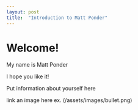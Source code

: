 ```yaml
---
layout: post
title:  "Introduction to Matt Ponder"
---
```


# Welcome!

My name is Matt Ponder

I hope you like it!

Put information about yourself here

link an image here ex. (/assets/images/bullet.png)
